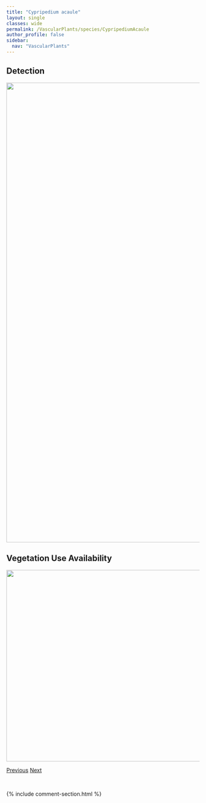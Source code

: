 ```yaml
---
title: "Cypripedium acaule"
layout: single
classes: wide
permalink: /VascularPlants/species/CypripediumAcaule
author_profile: false
sidebar:
  nav: "VascularPlants"
---
```


<h2>Detection</h2>

<a href="https://drive.google.com/uc?export=view&id=1EkdAy0C5WWJmPrtw0q6_-YFAvSmMZbaP">
<img src="https://drive.google.com/uc?export=view&id=1EkdAy0C5WWJmPrtw0q6_-YFAvSmMZbaP" height = "1200" width = "800">
</a>


<h2>Vegetation Use Availability</h2>

<a href="https://drive.google.com/uc?export=view&id=1lzjNEg7cIGmGNAsLZOwnz0nLdyGgXgQ4">
<img src="https://drive.google.com/uc?export=view&id=1lzjNEg7cIGmGNAsLZOwnz0nLdyGgXgQ4" height = "500" width = "1000">
</a>


<a href="/DevelopmentWebsite/VascularPlants/species/Cypripedium" class="pagination--pager" title="Cypripedium">Previous</a> <a href="/DevelopmentWebsite/VascularPlants/species/CypripediumParviflorum" class="pagination--pager" title="Cypripedium parviflorum">Next</a>

<p>&nbsp;</p>

{% include comment-section.html %}
